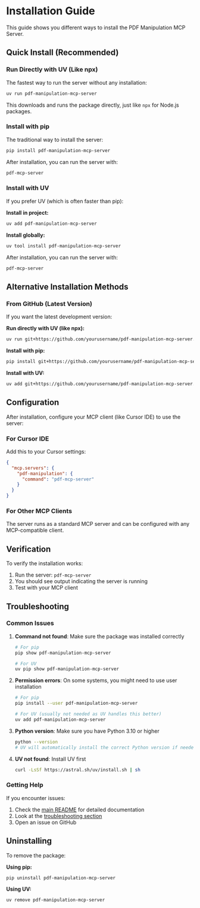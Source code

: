 # Installation Guide

This guide shows you different ways to install the PDF Manipulation MCP Server.

## Quick Install (Recommended)

### Run Directly with UV (Like npx)

The fastest way to run the server without any installation:

```bash
uv run pdf-manipulation-mcp-server
```

This downloads and runs the package directly, just like `npx` for Node.js packages.

### Install with pip

The traditional way to install the server:

```bash
pip install pdf-manipulation-mcp-server
```

After installation, you can run the server with:

```bash
pdf-mcp-server
```

### Install with UV

If you prefer UV (which is often faster than pip):

**Install in project:**
```bash
uv add pdf-manipulation-mcp-server
```

**Install globally:**
```bash
uv tool install pdf-manipulation-mcp-server
```

After installation, you can run the server with:

```bash
pdf-mcp-server
```

## Alternative Installation Methods

### From GitHub (Latest Version)

If you want the latest development version:

**Run directly with UV (like npx):**
```bash
uv run git+https://github.com/yourusername/pdf-manipulation-mcp-server.git
```

**Install with pip:**
```bash
pip install git+https://github.com/yourusername/pdf-manipulation-mcp-server.git
```

**Install with UV:**
```bash
uv add git+https://github.com/yourusername/pdf-manipulation-mcp-server.git
```


## Configuration

After installation, configure your MCP client (like Cursor IDE) to use the server:

### For Cursor IDE

Add this to your Cursor settings:

```json
{
  "mcp.servers": {
    "pdf-manipulation": {
      "command": "pdf-mcp-server"
    }
  }
}
```

### For Other MCP Clients

The server runs as a standard MCP server and can be configured with any MCP-compatible client.

## Verification

To verify the installation works:

1. Run the server: `pdf-mcp-server`
2. You should see output indicating the server is running
3. Test with your MCP client

## Troubleshooting

### Common Issues

1. **Command not found**: Make sure the package was installed correctly
   ```bash
   # For pip
   pip show pdf-manipulation-mcp-server
   
   # For UV
   uv pip show pdf-manipulation-mcp-server
   ```

2. **Permission errors**: On some systems, you might need to use user installation
   ```bash
   # For pip
   pip install --user pdf-manipulation-mcp-server
   
   # For UV (usually not needed as UV handles this better)
   uv add pdf-manipulation-mcp-server
   ```

3. **Python version**: Make sure you have Python 3.10 or higher
   ```bash
   python --version
   # UV will automatically install the correct Python version if needed
   ```

4. **UV not found**: Install UV first
   ```bash
   curl -LsSf https://astral.sh/uv/install.sh | sh
   ```

### Getting Help

If you encounter issues:

1. Check the [main README](README.md) for detailed documentation
2. Look at the [troubleshooting section](README.md#troubleshooting)
3. Open an issue on GitHub

## Uninstalling

To remove the package:

**Using pip:**
```bash
pip uninstall pdf-manipulation-mcp-server
```

**Using UV:**
```bash
uv remove pdf-manipulation-mcp-server
```

